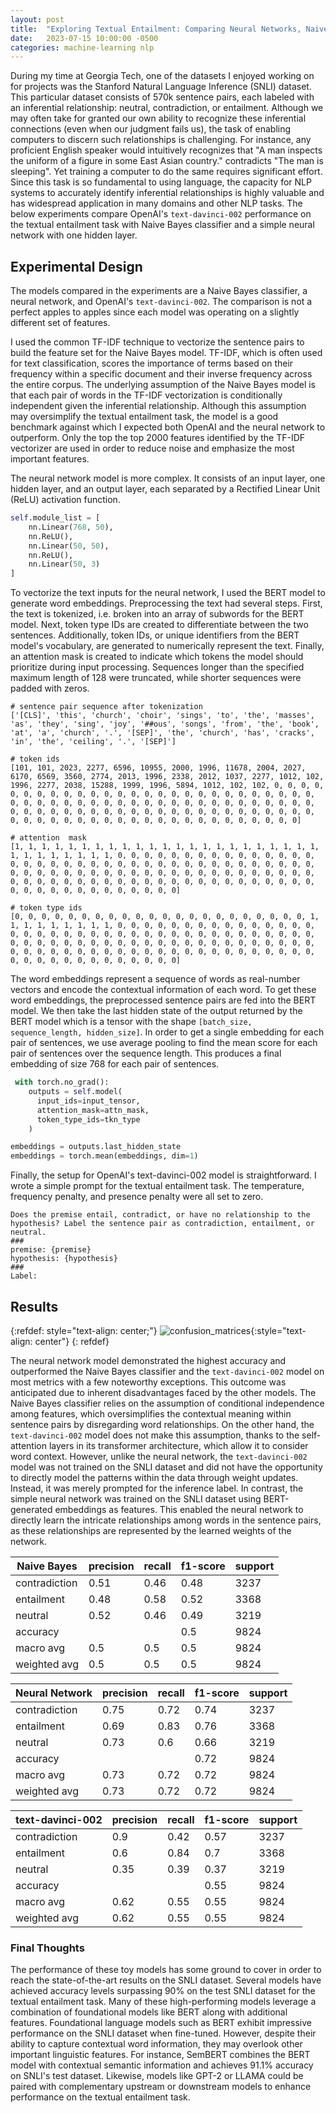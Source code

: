```yaml
---
layout: post
title:  "Exploring Textual Entailment: Comparing Neural Networks, Naive Bayes, and OpenAI's Text-Davinci on the SNLI Dataset"
date:   2023-07-15 10:00:00 -0500
categories: machine-learning nlp
---
```


During my time at Georgia Tech, one of the datasets I enjoyed working on for projects was the Stanford Natural Language Inference (SNLI) dataset. This particular dataset consists of 570k sentence pairs, each labeled with an inferential relationship: neutral, contradiction, or entailment. Although we may often take for granted our own ability to recognize these inferential connections (even when our judgment fails us), the task of enabling computers to discern such relationships is challenging. For instance, any proficient English speaker would intuitively recognizes that "A man inspects the uniform of a figure in some East Asian country." contradicts "The man is sleeping". Yet training a computer to do the same requires significant effort. Since this task is so fundamental to using language, the capacity for NLP systems to accurately identify inferential relationships is highly valuable and has widespread application in many domains and other NLP tasks. The below experiments compare OpenAI's `text-davinci-002` performance on the textual entailment task with Naive Bayes classifier and a simple neural network with one hidden layer.

## Experimental Design

The models compared in the experiments are a Naive Bayes classifier, a neural network, and OpenAI's `text-davinci-002`. The comparison is not a perfect apples to apples since each model was operating on a slightly different set of features.

I used the common TF-IDF technique to vectorize the sentence pairs to build the feature set for the Naive Bayes model. TF-IDF, which is often used for text classification, scores the importance of terms based on their frequency within a specific document and their inverse frequency across the entire corpus. The underlying assumption of the Naive Bayes model is that each pair of words in the TF-IDF vectorization is conditionally independent given the inferential relationship.  Although this assumption may oversimplify the textual entailment task, the model is a good benchmark against which I expected both OpenAI and the neural network to outperform. Only the top the top 2000 features identified by the TF-IDF vectorizer are used in order to reduce noise and emphasize the most important features.

The neural network model is more complex. It consists of an input layer, one hidden layer, and an output layer, each separated by a Rectified Linear Unit (ReLU) activation function.
```python
self.module_list = [
	nn.Linear(768, 50),
	nn.ReLU(),
	nn.Linear(50, 50),
	nn.ReLU(),
	nn.Linear(50, 3)
]
```
To vectorize the text inputs for the neural network, I used the BERT model to generate word embeddings. Preprocessing the text had several steps. First, the text is tokenized, i.e. broken into an array of subwords for the BERT model. Next, token type IDs are created to differentiate between the two sentences. Additionally, token IDs, or unique identifiers from the BERT model's vocabulary, are generated to numerically represent the text. Finally, an attention mask is created to indicate which tokens the model should prioritize during input processing. Sequences longer than the specified maximum length of 128 were truncated, while shorter sequences were padded with zeros.
```
# sentence pair sequence after tokenization
['[CLS]', 'this', 'church', 'choir', 'sings', 'to', 'the', 'masses', 'as', 'they', 'sing', 'joy', '##ous', 'songs', 'from', 'the', 'book', 'at', 'a', 'church', '.', '[SEP]', 'the', 'church', 'has', 'cracks', 'in', 'the', 'ceiling', '.', '[SEP]']

# token ids
[101, 101, 2023, 2277, 6596, 10955, 2000, 1996, 11678, 2004, 2027, 6170, 6569, 3560, 2774, 2013, 1996, 2338, 2012, 1037, 2277, 1012, 102, 1996, 2277, 2038, 15288, 1999, 1996, 5894, 1012, 102, 102, 0, 0, 0, 0, 0, 0, 0, 0, 0, 0, 0, 0, 0, 0, 0, 0, 0, 0, 0, 0, 0, 0, 0, 0, 0, 0, 0, 0, 0, 0, 0, 0, 0, 0, 0, 0, 0, 0, 0, 0, 0, 0, 0, 0, 0, 0, 0, 0, 0, 0, 0, 0, 0, 0, 0, 0, 0, 0, 0, 0, 0, 0, 0, 0, 0, 0, 0, 0, 0, 0, 0, 0, 0, 0, 0, 0, 0, 0, 0, 0, 0, 0, 0, 0, 0, 0, 0, 0, 0, 0, 0, 0, 0, 0, 0]

# attention  mask
[1, 1, 1, 1, 1, 1, 1, 1, 1, 1, 1, 1, 1, 1, 1, 1, 1, 1, 1, 1, 1, 1, 1, 1, 1, 1, 1, 1, 1, 1, 1, 0, 0, 0, 0, 0, 0, 0, 0, 0, 0, 0, 0, 0, 0, 0, 0, 0, 0, 0, 0, 0, 0, 0, 0, 0, 0, 0, 0, 0, 0, 0, 0, 0, 0, 0, 0, 0, 0, 0, 0, 0, 0, 0, 0, 0, 0, 0, 0, 0, 0, 0, 0, 0, 0, 0, 0, 0, 0, 0, 0, 0, 0, 0, 0, 0, 0, 0, 0, 0, 0, 0, 0, 0, 0, 0, 0, 0, 0, 0, 0, 0, 0, 0, 0, 0, 0, 0, 0, 0, 0, 0, 0, 0, 0, 0, 0, 0]

# token type ids
[0, 0, 0, 0, 0, 0, 0, 0, 0, 0, 0, 0, 0, 0, 0, 0, 0, 0, 0, 0, 0, 0, 1, 1, 1, 1, 1, 1, 1, 1, 1, 0, 0, 0, 0, 0, 0, 0, 0, 0, 0, 0, 0, 0, 0, 0, 0, 0, 0, 0, 0, 0, 0, 0, 0, 0, 0, 0, 0, 0, 0, 0, 0, 0, 0, 0, 0, 0, 0, 0, 0, 0, 0, 0, 0, 0, 0, 0, 0, 0, 0, 0, 0, 0, 0, 0, 0, 0, 0, 0, 0, 0, 0, 0, 0, 0, 0, 0, 0, 0, 0, 0, 0, 0, 0, 0, 0, 0, 0, 0, 0, 0, 0, 0, 0, 0, 0, 0, 0, 0, 0, 0, 0, 0, 0, 0, 0, 0]
```

The word embeddings represent a sequence of words as real-number vectors and encode the contextual information of each word. To get these word embeddings, the preprocessed sentence pairs are fed into the BERT model. We then take the last hidden state of the output returned by the BERT model which is a tensor with the shape `[batch_size, sequence_length, hidden_size]`. In order to get a single embedding for each pair of sentences, we use average pooling to find the mean score for each pair of sentences over the sequence length. This produces a final embedding of size 768 for each pair of sentences.
```python
 with torch.no_grad():
	outputs = self.model(
	  input_ids=input_tensor,
	  attention_mask=attn_mask,
	  token_type_ids=tkn_type
	)

embeddings = outputs.last_hidden_state
embeddings = torch.mean(embeddings, dim=1)
```

Finally, the setup for OpenAI's text-davinci-002 model is straightforward. I wrote a simple prompt for the textual entailment task. The temperature, frequency penalty, and presence penalty were all set to zero.
```
Does the premise entail, contradict, or have no relationship to the hypothesis? Label the sentence pair as contradiction, entailment, or neutral.
###
premise: {premise}
hypothesis: {hypothesis}
###
Label:
```

## Results

{:refdef: style="text-align: center;"}
![confusion_matrices](/assets/images/post-2023-05-17/confusion_matrices.png){:style="text-align: center"}
{: refdef}

The neural network model demonstrated the highest accuracy and outperformed the Naive Bayes classifier and the `text-davinci-002` model on most metrics with a few noteworthy exceptions. This outcome was anticipated due to inherent disadvantages faced by the other models. The Naive Bayes classifier relies on the assumption of conditional independence among features, which oversimplifies the contextual meaning within sentence pairs by disregarding word relationships. On the other hand, the `text-davinci-002` model does not make this assumption, thanks to the self-attention layers in its transformer architecture, which allow it to consider word context. However, unlike the neural network, the `text-davinci-002` model was not trained on the SNLI dataset and did not have the opportunity to directly model the patterns within the data through weight updates. Instead, it was merely prompted for the inference label. In contrast, the simple neural network was trained on the SNLI dataset using BERT-generated embeddings as features. This enabled the neural network to directly learn the intricate relationships among words in the sentence pairs, as these relationships are represented by the learned weights of the network.

| Naive Bayes   | precision | recall | f1-score | support |
| ------------- | --------- | ------ | -------- | ------- |
| contradiction | 0.51      | 0.46   | 0.48     | 3237    |
| entailment    | 0.48      | 0.58   | 0.52     | 3368    |
| neutral       | 0.52      | 0.46   | 0.49     | 3219    |
| accuracy      |           |        | 0.5      | 9824    |
| macro avg     | 0.5       | 0.5    | 0.5      | 9824    |
| weighted avg  | 0.5       | 0.5    | 0.5      | 9824    |

| Neural Network | precision | recall | f1-score | support |
| -------------- | --------- | ------ | -------- | ------- |
| contradiction  | 0.75      | 0.72   | 0.74     | 3237    |
| entailment     | 0.69      | 0.83   | 0.76     | 3368    |
| neutral        | 0.73      | 0.6    | 0.66     | 3219    |
| accuracy       |           |        | 0.72     | 9824    |
| macro avg      | 0.73      | 0.72   | 0.72     | 9824    |
| weighted avg   | 0.73      | 0.72   | 0.72     | 9824    |

| text-davinci-002 | precision | recall | f1-score | support |
| ---------------- | --------- | ------ | -------- | ------- |
| contradiction    | 0.9       | 0.42   | 0.57     | 3237    |
| entailment       | 0.6       | 0.84   | 0.7      | 3368    |
| neutral          | 0.35      | 0.39   | 0.37     | 3219    |
| accuracy         |           |        | 0.55     | 9824    |
| macro avg        | 0.62      | 0.55   | 0.55     | 9824    |
| weighted avg     | 0.62      | 0.55   | 0.55     | 9824    |

### Final Thoughts

The performance of these toy models has some ground to cover in order to reach the state-of-the-art results on the SNLI dataset. Several models have achieved accuracy levels surpassing 90% on the test SNLI dataset for the textual entailment task. Many of these high-performing models leverage a combination of foundational models like BERT along with additional features. Foundational language models such as BERT exhibit impressive performance on the SNLI dataset when fine-tuned. However, despite their ability to capture contextual word information, they may overlook other important linguistic features. For instance, SemBERT combines the BERT model with contextual semantic information and achieves 91.1% accuracy on SNLI's test dataset. Likewise, models like GPT-2 or LLAMA could be paired with complementary upstream or downstream models to enhance performance on the textual entailment task.
